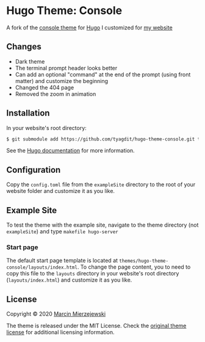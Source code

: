 # Hugo Theme: Console

A fork of the [console theme](https://github.com/mrmierzejewski/hugo-theme-console) for [Hugo](https://gohugo.io/) I customized for [my website](https://tyagdit.github.io)

## Changes

- Dark theme
- The terminal prompt header looks better 
- Can add an optional "command" at the end of the prompt (using front matter) and customize the beginning
- Changed the 404 page
- Removed the zoom in animation

## Installation

In your website's root directory:

```sh
$ git submodule add https://github.com/tyagdit/hugo-theme-console.git themes/hugo-theme-console
```
    
See the [Hugo documentation](https://gohugo.io/themes/installing/) for more information.

## Configuration

Copy the `config.toml` file from the `exampleSite` directory to the root of your website folder and customize it as you like.

## Example Site

To test the theme with the example site, navigate to the theme directory (not `exampleSite`) and type `makefile hugo-server`

### Start page

The default start page template is located at `themes/hugo-theme-console/layouts/index.html`. To change the page content, you to need to copy this file to the `layouts` directory in your website's root directory (`layouts/index.html`) and customize it as you like.

## License

Copyright © 2020 [Marcin Mierzejewski](https://mrmierzejewski.com/)

The theme is released under the MIT License. Check the [original theme license](https://github.com/panr/hugo-theme-terminal/blob/master/LICENSE.md) for additional licensing information.
